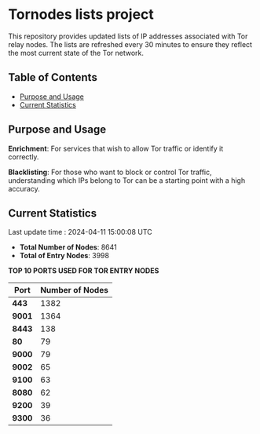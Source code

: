 # Tornodes lists project

This repository provides updated lists of IP addresses associated with Tor relay nodes. The lists are refreshed every 30 minutes to ensure they reflect the most current state of the Tor network.

## Table of Contents

- [Purpose and Usage](#purpose-and-usage)
- [Current Statistics](#current-statistics)


## Purpose and Usage

**Enrichment**: For services that wish to allow Tor traffic or identify it correctly.

**Blacklisting**: For those who want to block or control Tor traffic, understanding which IPs belong to Tor can be a starting point with a high accuracy.

## Current Statistics

Last update time : 2024-04-11 15:00:08 UTC

- **Total Number of Nodes**: 8641
- **Total of Entry Nodes**: 3998

**TOP 10 PORTS USED FOR TOR ENTRY NODES**

| **Port** | **Number of Nodes** |
|------|-----------------|
| **443**   | 1382  |
| **9001**   | 1364  |
| **8443**   | 138  |
| **80**   | 79  |
| **9000**   | 79  |
| **9002**   | 65  |
| **9100**   | 63  |
| **8080**   | 62  |
| **9200**   | 39  |
| **9300**   | 36  |


